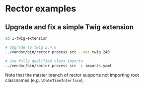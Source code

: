 # Rector examples

## Upgrade and fix a simple Twig extension

```bash
cd 1-twig-extension

# Upgrade to twig 2.4.0
../vendor/bin/rector process src --set twig 240

# Use fully qualified class imports
../vendor/bin/rector process src -c imports.yaml
```

Note that the master branch of rector supports not importing root classnames (e.g. `\DateTimeInterface`).
